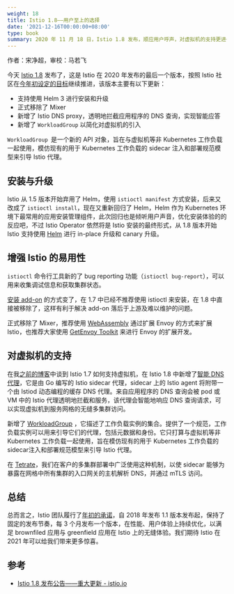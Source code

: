 ```yaml
---
weight: 18
title: Istio 1.8——用户至上的选择
date: '2021-12-16T00:00:00+08:00'
type: book
summary: 2020 年 11 月 18 日，Istio 1.8 发布，顺应用户呼声，对虚拟机的支持更进一步。
---
```


作者：宋净超，审校：马若飞

今天 [Istio 1.8](https://istio.io/latest/news/releases/1.8.x/announcing-1.8/) 发布了，这是 Istio 在 2020 年发布的最后一个版本，按照 Istio 社区在[今年初设定的目标](https://istio.io/latest/blog/2020/tradewinds-2020/)继续推进，该版本主要有以下更新：

- 支持使用 Helm 3 进行安装和升级
- 正式移除了 Mixer
- 新增了 Istio DNS proxy，透明地拦截应用程序的 DNS 查询，实现智能应答
- 新增了 `WorkloadGroup` 以简化对虚拟机的引入

`WorkloadGroup `是一个新的 API 对象，旨在与虚拟机等非 Kubernetes 工作负载一起使用，模仿现有的用于 Kubernetes 工作负载的 sidecar 注入和部署规范模型来引导 Istio 代理。

## 安装与升级

Istio 从 1.5 版本开始弃用了 Helm，使用 `istioctl manifest` 方式安装，后来又改成了 `istioctl install`，现在又重新回归了 Helm，Helm 作为 Kubernetes 环境下最常用的应用安装管理组件，此次回归也是倾听用户声音，优化安装体验的的反应吧，不过 Istio Operator 依然将是 Istio 安装的最终形式，从 1.8 版本开始 Istio 支持使用 [Helm](https://istio.io/latest/docs/setup/install/helm/) 进行 in-place 升级和 canary 升级。

## 增强 Istio 的易用性

`istioctl` 命令行工具新的了 bug reporting 功能（`istioctl bug-report`），可以用来收集调试信息和获取集群状态。

[安装 add-on](https://istio.io/latest/blog/2020/addon-rework/) 的方式变了，在 1.7 中已经不推荐使用 istioctl 来安装，在 1.8 中直接被移除了，这样有利于解决 add-on 落后于上游及难以维护的问题。

正式移除了 Mixer，推荐使用 [WebAssembly](https://istio.io/latest/blog/2020/wasm-announce/) 通过扩展 Envoy 的方式来扩展 Istio，也推荐大家使用 [GetEnvoy Toolkit](https://www.getenvoy.io/reference/getenvoy_extension_toolkit_reference/) 来进行 Envoy 的扩展开发。

## 对虚拟机的支持

在我[之前的博客](https://thenewstack.io/how-to-integrate-virtual-machines-into-istio-service-mesh/)中谈到 Istio 1.7 如何支持虚拟机，在 Istio 1.8 中新增了[智能 DNS 代理](https://istio.io/latest/blog/2020/dns-proxy/)，它是由 Go 编写的 Istio sidecar 代理，sidecar 上的 Istio agent 将附带一个由 Istiod 动态编程的缓存 DNS 代理。来自应用程序的 DNS 查询会被 pod 或 VM 中的 Istio 代理透明地拦截和服务，该代理会智能地响应 DNS 查询请求，可以实现虚拟机到服务网格的无缝多集群访问。

新增了 [WorkloadGroup](https://istio.io/latest/docs/reference/config/networking/workload-group/) ，它描述了工作负载实例的集合。提供了一个规范，工作负载实例可以用来引导它们的代理，包括元数据和身份。它只打算与虚拟机等非 Kubernetes 工作负载一起使用，旨在模仿现有的用于 Kubernetes 工作负载的sidecar注入和部署规范模型来引导 Istio 代理。

在 [Tetrate](https://tetrate.io/)，我们在客户的多集群部署中广泛使用这种机制，以使 sidecar 能够为暴露在网格中所有集群的入口网关的主机解析 DNS，并通过 mTLS 访问。

## 总结

总而言之，Istio 团队履行了[年初的承诺](https://istio.io/latest/blog/2020/tradewinds-2020/)，自 2018 年发布 1.1 版本发布起，保持了固定的发布节奏，每 3 个月发布一个版本，在性能、用户体验上持续优化，以满足 brownfiled 应用与 greenfield 应用在 Istio 上的无缝体验。我们期待 Istio 在 2021 年可以给我们带来更多惊喜。

## 参考

- [Istio 1.8 发布公告——重大更新 - istio.io](https://istio.io/latest/zh/news/releases/1.8.x/announcing-1.8/)